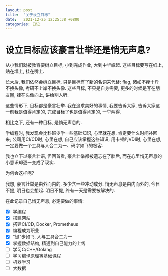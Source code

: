 ```yaml
---
layout: post
title:  "关于设立目标"
date:   2021-12-25 12:25:38 +0800
categories: 日记
---
```

# 设立目标应该豪言壮举还是悄无声息?

从小我们就被教育要树立目标, 小到完成作业, 大到中华崛起. 这些目标要写在纸上, 贴在墙上, 挂在嘴上.

长大后, 我们依然会树立目标, 只是目标有了新的名词来代替: flag, 诸如不瘦十斤不换头像, 考研不上岸不换头像. 这些目标, 不只是自身需要, 更多的时候是写在朋友圈, 挂在头像向上, 讲给别人听.

这些情形下, 目标都是豪言壮举. 我在追求美好的事情, 我要告诉大家, 告诉大家这一刻我是值得肯定的, 完成目标了也是值得肯定的, 一举两得.

相比之下, 还有一种目标, 是悄无声息的.

学编程时, 我发现会比科班少学一些基础知识, 心里就在想, 肯定要什么时间补回来; 公司用CI/CD时, 心里在想, 自己应该掌握这些知识; 用卡顿的VDI时, 心里在想, 一定要做一个工具与人合二为一、码字如飞的极客.

我也立下过豪言壮语, 但回首看, 豪言壮举都被遗忘在了脑后, 而在心里悄无声息的小意识却逐一变成了现实.

为何会这样呢? 

我想, 豪言壮举是由外而内的, 多少含一些冲动成分. 悄无声息是由内而外的, 今日不提, 明日也会想起. 明日不提, 终有一天是需要被解决的.

在此记录自己悄无声息, 必定要做的事情:

- [X] 学编程
- [X] 搭建网站
- [X] 搭建CI/CD, Docker, Prometheus
- [X] 编程成为职业
- [X] "键"步如飞, 人与工具合二为一
- [X] 掌握数据结构, 精通到自己能力的上线
- [ ] 学习C/C++/Golang
- [ ] 学习编译原理等基础课程
- [ ] 机器学习
- [ ] 大数据
